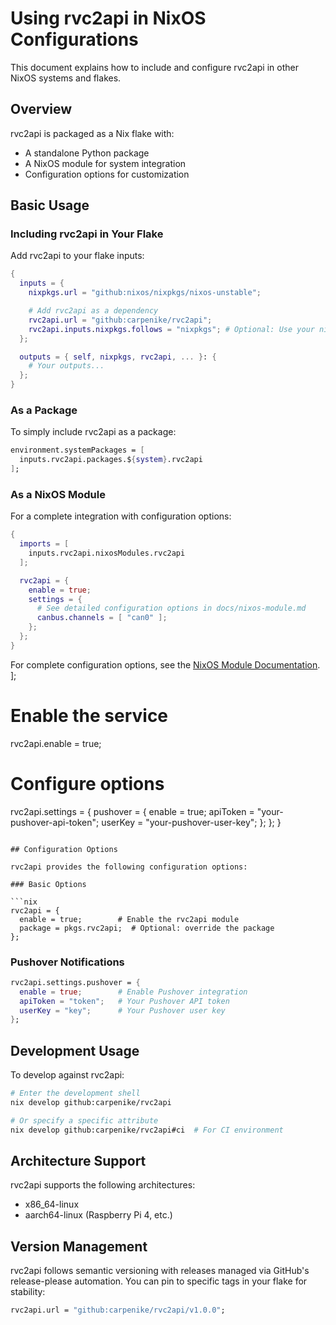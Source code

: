 # Using rvc2api in NixOS Configurations

This document explains how to include and configure rvc2api in other NixOS systems and flakes.

## Overview

rvc2api is packaged as a Nix flake with:

- A standalone Python package
- A NixOS module for system integration
- Configuration options for customization

## Basic Usage

### Including rvc2api in Your Flake

Add rvc2api to your flake inputs:

```nix
{
  inputs = {
    nixpkgs.url = "github:nixos/nixpkgs/nixos-unstable";

    # Add rvc2api as a dependency
    rvc2api.url = "github:carpenike/rvc2api";
    rvc2api.inputs.nixpkgs.follows = "nixpkgs"; # Optional: Use your nixpkgs
  };

  outputs = { self, nixpkgs, rvc2api, ... }: {
    # Your outputs...
  };
}
```

### As a Package

To simply include rvc2api as a package:

```nix
environment.systemPackages = [
  inputs.rvc2api.packages.${system}.rvc2api
];
```

### As a NixOS Module

For a complete integration with configuration options:

```nix
{
  imports = [
    inputs.rvc2api.nixosModules.rvc2api
  ];

  rvc2api = {
    enable = true;
    settings = {
      # See detailed configuration options in docs/nixos-module.md
      canbus.channels = [ "can0" ];
    };
  };
}
```

For complete configuration options, see the [NixOS Module Documentation](nixos-module.md).
];

# Enable the service

rvc2api.enable = true;

# Configure options

rvc2api.settings = {
pushover = {
enable = true;
apiToken = "your-pushover-api-token";
userKey = "your-pushover-user-key";
};
};
}

````

## Configuration Options

rvc2api provides the following configuration options:

### Basic Options

```nix
rvc2api = {
  enable = true;        # Enable the rvc2api module
  package = pkgs.rvc2api;  # Optional: override the package
};
````

### Pushover Notifications

```nix
rvc2api.settings.pushover = {
  enable = true;        # Enable Pushover integration
  apiToken = "token";   # Your Pushover API token
  userKey = "key";      # Your Pushover user key
};
```

## Development Usage

To develop against rvc2api:

```bash
# Enter the development shell
nix develop github:carpenike/rvc2api

# Or specify a specific attribute
nix develop github:carpenike/rvc2api#ci  # For CI environment
```

## Architecture Support

rvc2api supports the following architectures:

- x86_64-linux
- aarch64-linux (Raspberry Pi 4, etc.)

## Version Management

rvc2api follows semantic versioning with releases managed via GitHub's release-please automation.
You can pin to specific tags in your flake for stability:

```nix
rvc2api.url = "github:carpenike/rvc2api/v1.0.0";
```
